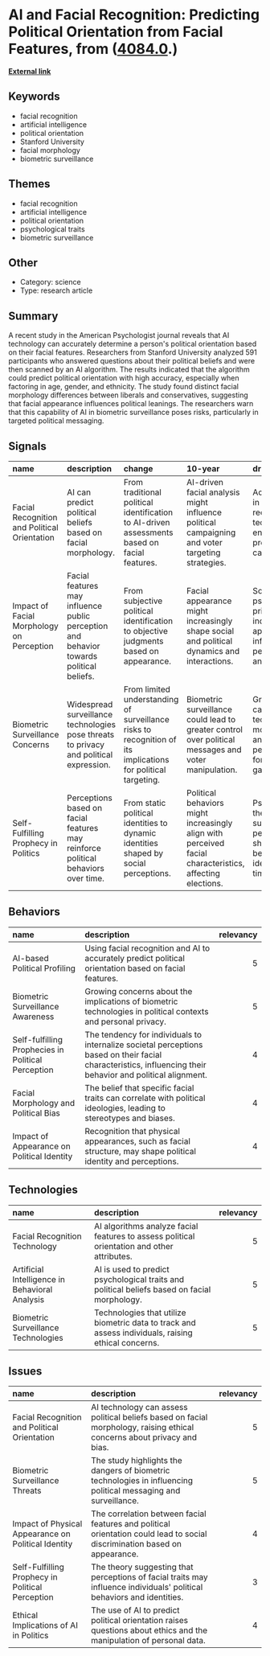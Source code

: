 # __AI and Facial Recognition: Predicting Political Orientation from Facial Features__, from ([4084.0](https://kghosh.substack.com/p/4084.0).)

__[External link](https://gizmodo.com/ai-can-tell-your-political-affiliation-just-by-looking-1851430714)__



## Keywords

* facial recognition
* artificial intelligence
* political orientation
* Stanford University
* facial morphology
* biometric surveillance

## Themes

* facial recognition
* artificial intelligence
* political orientation
* psychological traits
* biometric surveillance

## Other

* Category: science
* Type: research article

## Summary

A recent study in the American Psychologist journal reveals that AI technology can accurately determine a person's political orientation based on their facial features. Researchers from Stanford University analyzed 591 participants who answered questions about their political beliefs and were then scanned by an AI algorithm. The results indicated that the algorithm could predict political orientation with high accuracy, especially when factoring in age, gender, and ethnicity. The study found distinct facial morphology differences between liberals and conservatives, suggesting that facial appearance influences political leanings. The researchers warn that this capability of AI in biometric surveillance poses risks, particularly in targeted political messaging.

## Signals

| name                                         | description                                                                             | change                                                                                                       | 10-year                                                                                                  | driving-force                                                                                |   relevancy |
|:---------------------------------------------|:----------------------------------------------------------------------------------------|:-------------------------------------------------------------------------------------------------------------|:---------------------------------------------------------------------------------------------------------|:---------------------------------------------------------------------------------------------|------------:|
| Facial Recognition and Political Orientation | AI can predict political beliefs based on facial morphology.                            | From traditional political identification to AI-driven assessments based on facial features.                 | AI-driven facial analysis might influence political campaigning and voter targeting strategies.          | Advancements in AI and facial recognition technology enhancing predictive capabilities.      |           4 |
| Impact of Facial Morphology on Perception    | Facial features may influence public perception and behavior towards political beliefs. | From subjective political identification to objective judgments based on appearance.                         | Facial appearance might increasingly shape social and political dynamics and interactions.               | Social psychology principles indicating that appearance influences perception and treatment. |           3 |
| Biometric Surveillance Concerns              | Widespread surveillance technologies pose threats to privacy and political expression.  | From limited understanding of surveillance risks to recognition of its implications for political targeting. | Biometric surveillance could lead to greater control over political messages and voter manipulation.     | Growing capabilities of technology to monitor and analyze personal data for political gain.  |           5 |
| Self-Fulfilling Prophecy in Politics         | Perceptions based on facial features may reinforce political behaviors over time.       | From static political identities to dynamic identities shaped by social perceptions.                         | Political behaviors might increasingly align with perceived facial characteristics, affecting elections. | Psychological theories suggesting perceptions shape behaviors and identities over time.      |           4 |

## Behaviors

| name                                               | description                                                                                                                                                 |   relevancy |
|:---------------------------------------------------|:------------------------------------------------------------------------------------------------------------------------------------------------------------|------------:|
| AI-based Political Profiling                       | Using facial recognition and AI to accurately predict political orientation based on facial features.                                                       |           5 |
| Biometric Surveillance Awareness                   | Growing concerns about the implications of biometric technologies in political contexts and personal privacy.                                               |           5 |
| Self-fulfilling Prophecies in Political Perception | The tendency for individuals to internalize societal perceptions based on their facial characteristics, influencing their behavior and political alignment. |           4 |
| Facial Morphology and Political Bias               | The belief that specific facial traits can correlate with political ideologies, leading to stereotypes and biases.                                          |           4 |
| Impact of Appearance on Political Identity         | Recognition that physical appearances, such as facial structure, may shape political identity and perceptions.                                              |           4 |

## Technologies

| name                                           | description                                                                                         |   relevancy |
|:-----------------------------------------------|:----------------------------------------------------------------------------------------------------|------------:|
| Facial Recognition Technology                  | AI algorithms analyze facial features to assess political orientation and other attributes.         |           5 |
| Artificial Intelligence in Behavioral Analysis | AI is used to predict psychological traits and political beliefs based on facial morphology.        |           5 |
| Biometric Surveillance Technologies            | Technologies that utilize biometric data to track and assess individuals, raising ethical concerns. |           5 |

## Issues

| name                                                | description                                                                                                                |   relevancy |
|:----------------------------------------------------|:---------------------------------------------------------------------------------------------------------------------------|------------:|
| Facial Recognition and Political Orientation        | AI technology can assess political beliefs based on facial morphology, raising ethical concerns about privacy and bias.    |           5 |
| Biometric Surveillance Threats                      | The study highlights the dangers of biometric technologies in influencing political messaging and surveillance.            |           5 |
| Impact of Physical Appearance on Political Identity | The correlation between facial features and political orientation could lead to social discrimination based on appearance. |           4 |
| Self-Fulfilling Prophecy in Political Perception    | The theory suggesting that perceptions of facial traits may influence individuals' political behaviors and identities.     |           3 |
| Ethical Implications of AI in Politics              | The use of AI to predict political orientation raises questions about ethics and the manipulation of personal data.        |           4 |